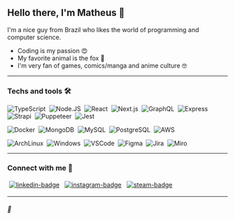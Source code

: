 ## Hello there, I'm Matheus :wave:
I'm a nice guy from Brazil who likes the world of programming and computer science.

- Coding is my passion :heart_eyes:
- My favorite animal is the fox :fox_face:
- I'm very fan of games, comics/manga and anime culture :nerd_face:

---

### Techs and tools 🛠

![TypeScript](https://img.shields.io/badge/-TypeScript-0b2147?&logo=typescript&logoColor=FFF)&nbsp;
![Node.JS](https://img.shields.io/badge/-Node.js-0b2147?&logo=node.js&logoColor=FFF)&nbsp;
![React](https://img.shields.io/badge/-React-0b2147?&logo=React&logoColor=FFF)&nbsp;
![Next.js](https://img.shields.io/badge/-Next.js-0b2147?&logo=next.js&logoColor=FFF)&nbsp;
![GraphQL](https://img.shields.io/badge/-GraphQL-0b2147?&logo=GraphQL&logoColor=FFF)&nbsp;
![Express](https://img.shields.io/badge/-Express-0b2147?&logo=Express&logoColor=FFF)&nbsp;
![Strapi](https://img.shields.io/badge/-Strapi-0b2147?&logo=strapi&logoColor=FFF)&nbsp;
![Puppeteer](https://img.shields.io/badge/-Puppeteer-0b2147?&logo=Puppeteer&logoColor=FFF)&nbsp;
![Jest](https://img.shields.io/badge/-Jest-0b2147?&logo=Jest&logoColor=FFF)&nbsp;

![Docker](https://img.shields.io/badge/-Docker-05122A?&logo=Docker&logoColor=FFF)&nbsp;
![MongoDB](https://img.shields.io/badge/-MongoDB-05122A?&logo=MongoDB&logoColor=white)&nbsp;
![MySQL](https://img.shields.io/badge/-MySQL-05122A?&logo=mysql&logoColor=FFF)&nbsp;
![PostgreSQL](https://img.shields.io/badge/-PostgreSQL-05122A?&logo=postgresql&logoColor=FFF)&nbsp;
![AWS](https://img.shields.io/badge/-Amazon%20AWS-05122A?&logo=amazon%20aws&logoColor=FFF)&nbsp;

![ArchLinux](https://img.shields.io/badge/-Arch%20Linux-20232A?&logo=arch%20linux&logoColor=FFF)&nbsp;
![Windows](https://img.shields.io/badge/-Windows-20232A?&logo=Windows&logoColor=FFF)&nbsp;
![VSCode](https://img.shields.io/badge/-VS%20Code-20232A?&logo=visual%20studio%20code&logoColor=FFF)&nbsp;
![Figma](https://img.shields.io/badge/-Figma-20232A?&logo=Figma&logoColor=FFF)&nbsp;
![Jira](https://img.shields.io/badge/-Jira-20232A?&logo=jira&logoColor=FFF)&nbsp;
![Miro](https://img.shields.io/badge/-Miro-20232A?&logo=Miro&logoColor=FFF)&nbsp;

---

### Connect with me :speech_balloon:

<a href="https://www.linkedin.com/in/matheus2x" target="_blank"> <img src="https://img.shields.io/badge/LinkedIn-0077B5?&logo=linkedin&logoColor=white" alt="linkedin-badge" style="vertical-align:top; margin:4px"/></a> <a href="https://www.instagram.com/matheus.h_alves/" target="_blank"> <img src="https://img.shields.io/badge/Instagram-E4405F?&logo=instagram&logoColor=white" alt="instagram-badge" style="vertical-align:top; margin:4px"/></a> <a href="https://steamcommunity.com/id/foxperks" target="_blank"> <img src="https://img.shields.io/badge/Steam-000000?&logo=steam&logoColor=white" alt="steam-badge" style="vertical-align:top; margin:4px"/></a>

---

###### :fox_face:
